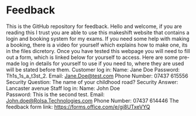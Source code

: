 # Feedback
This is the GitHub repository for feedback. 
Hello and welcome, if you are reading this I trust you are able to use this makeshift website that contains a login and booking system for my exams. 
If you need some help with making a booking, there is a video for yourself which explains how to make one, its in the files dicretory. 
Once you have tested this webpage you will need to fill out a form, which is linked below for yourself to access. 
Here are some pre-made log in details for yourself to use if you need to, where they are used will be stated before them. 
Customer log in:
Name: Jane Doe
Password: Th1s_1s_a_t3st_2.
Email: Jane.Doe@test.com
Phone Number: 07437 615556
Security Question: The name of your childhood road?
Security Answer: Lancaster avenue
Staff log in: 
Name: John Doe	
Password: This is the second test.
Email: John.doe@Rolsa.Technologies.com
Phone Number: 07437 614446
The feedback form link:
https://forms.office.com/e/gi8UTxeVYQ

